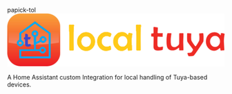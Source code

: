 papick-tol
![logo](https://github.com/papick-tol/tuya5.1/blob/main/img/logo-small.png)

A Home Assistant custom Integration for local handling of Tuya-based devices.


